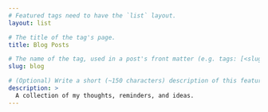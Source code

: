 ```yaml
---
# Featured tags need to have the `list` layout.
layout: list

# The title of the tag's page.
title: Blog Posts

# The name of the tag, used in a post's front matter (e.g. tags: [<slug>]).
slug: blog

# (Optional) Write a short (~150 characters) description of this featured tag.
description: >
  A collection of my thoughts, reminders, and ideas. 
---
```

